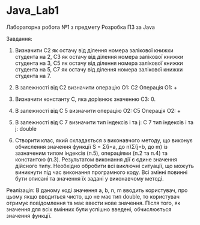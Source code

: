 # Java_Lab1
Лабораторна робота №1 з предмету Розробка ПЗ за Java

Завдання:
1. Визначити C2 як остачу від ділення номера залікової книжки студента на 2, C3 як
остачу від ділення номера залікової книжки студента на 3, C5 як остачу від
ділення номера залікової книжки студента на 5, C7 як остачу від ділення номера
залікової книжки студента на 7.

2. В залежності від C2 визначити операцію O1:
C2 Операція О1: +

3. Визначити константу C, яка дорівнює значенню C3: 0.
  
4. В залежності від C 5 визначити операцію O2:
C5 Операція O2: +

5. В залежності від C 7 визначити тип індексів i та j:
C 7 тип індексів i та j: double

6. Створити клас, який складається з виконавчого методу, що виконує обчислення значення функції
S = Σ(і=а, до n)Σ(j=b, до m)
із зазначеним типом індексів (п.5), операціями
(п.2 та п.4) та константою (п.3). Результатом виконання дії є єдине значення
дійсного типу. Необхідно обробити всі виключні ситуації, що можуть виникнути
під час виконання програмного коду. Всі змінні повинні бути описані та значення
їх задані у виконавчому методі.

Реалізація:
В даному коді значення a, b, n, m вводить користувач, про цьому якщо вводиться чисто, що не має тип double, то користувач отримує повідомлення та має ввести нове значення. Після того, як значення для всіх вмінних були успішно введені, обчислюється значення функції.
